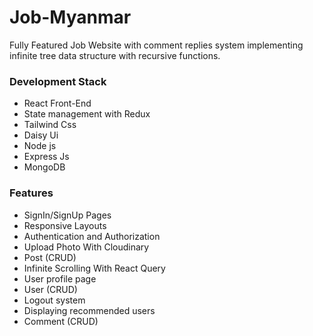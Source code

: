 # Job-Myanmar
Fully Featured Job Website with comment replies system implementing infinite tree data structure with recursive functions.


### Development Stack

- React Front-End
- State management with Redux
- Tailwind Css
- Daisy Ui
- Node js 
- Express Js
- MongoDB


### Features

- SignIn/SignUp Pages
- Responsive Layouts
- Authentication and Authorization
- Upload Photo With Cloudinary
- Post (CRUD)
- Infinite Scrolling With React Query
- User profile page
- User (CRUD)
- Logout system
- Displaying recommended users
- Comment (CRUD)
